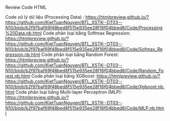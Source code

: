 Review Code HTML 


Code xử lý dữ liệu (Processing Data) : https://htmlpreview.github.io/?https://github.com/KietTuanNguyen/BTL_XSTK--DT03--N10/blob/b2f97baf69f48bed8f515e935ee28f16f04bbed8/Code/Processing%20Data.nb.html
Code phân loại bằng Softmax Regression: https://htmlpreview.github.io/?https://github.com/KietTuanNguyen/BTL_XSTK--DT03--N10/blob/b2f97baf69f48bed8f515e935ee28f16f04bbed8/Code/Sofmax_Regression.nb.html
Code phân loại bằng Random Forest: https://htmlpreview.github.io/?https://github.com/KietTuanNguyen/BTL_XSTK--DT03--N10/blob/b2f97baf69f48bed8f515e935ee28f16f04bbed8/Code/Random_Forest.nb.html
Code phân loại bằng XGBoost: https://htmlpreview.github.io/?https://github.com/KietTuanNguyen/BTL_XSTK--DT03--N10/blob/b2f97baf69f48bed8f515e935ee28f16f04bbed8/Code/Xgboost.nb.html
Code phân loại bằng Multi-layer Perceptron (MLP): https://htmlpreview.github.io/?https://github.com/KietTuanNguyen/BTL_XSTK--DT03--N10/blob/b2f97baf69f48bed8f515e935ee28f16f04bbed8/Code/MLP.nb.html
